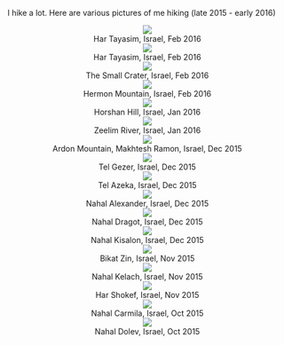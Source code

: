 I hike a lot. Here are various pictures of me hiking (late 2015 - early 2016)

<div style='text-align: center'>
  <img src="http://imgur.com/jykJ12i.jpg">
  <figcaption>Har Tayasim, Israel, Feb 2016</figcaption>  

  <img src="http://imgur.com/jykJ12i.jpg">
  <figcaption>Har Tayasim, Israel, Feb 2016</figcaption>

  <img src="http://imgur.com/8K61o4O.jpg">
  <figcaption>The Small Crater, Israel, Feb 2016</figcaption>

  <img src="http://imgur.com/aCKTNyY.jpg">
  <figcaption>Hermon Mountain, Israel, Feb 2016</figcaption>

  <img src="http://imgur.com/JcMPs0s.jpg">
  <figcaption>Horshan Hill, Israel, Jan 2016</figcaption>

  <img src="http://imgur.com/j5P11g1.jpg">
  <figcaption>Zeelim River, Israel, Jan 2016</figcaption>

  <img src="http://imgur.com/j6a8BvT.jpg">
  <figcaption>Ardon Mountain, Makhtesh Ramon, Israel, Dec 2015</figcaption>

  <img src="http://imgur.com/4xQbowV.jpg">
  <figcaption>Tel Gezer, Israel, Dec 2015</figcaption>

  <img src="http://imgur.com/nN0wvTm.jpg">
  <figcaption>Tel Azeka, Israel, Dec 2015</figcaption>

  <img src="http://imgur.com/PAXmJcN.jpg">
  <figcaption>Nahal Alexander, Israel, Dec 2015</figcaption>

  <img src="http://imgur.com/el4P1JU.jpg">
  <figcaption>Nahal Dragot, Israel, Dec 2015</figcaption>

  <img src="http://imgur.com/XCbVNMf.jpg">
  <figcaption>Nahal Kisalon, Israel, Dec 2015</figcaption>

  <img src="http://imgur.com/Embx8ZZ.jpg">
  <figcaption>Bikat Zin, Israel, Nov 2015</figcaption>

  <img src="http://imgur.com/csDLmFy.jpg">
  <figcaption>Nahal Kelach, Israel, Nov 2015</figcaption>

  <img src="http://imgur.com/qa39NvI.jpg">
  <figcaption>Har Shokef, Israel, Nov 2015</figcaption>

  <img src="http://imgur.com/onINBcW.jpg">
  <figcaption>Nahal Carmila, Israel, Oct 2015</figcaption>

  <img src="http://imgur.com/su1wlid.jpg">
  <figcaption>Nahal Dolev, Israel, Oct 2015</figcaption>

</div>

